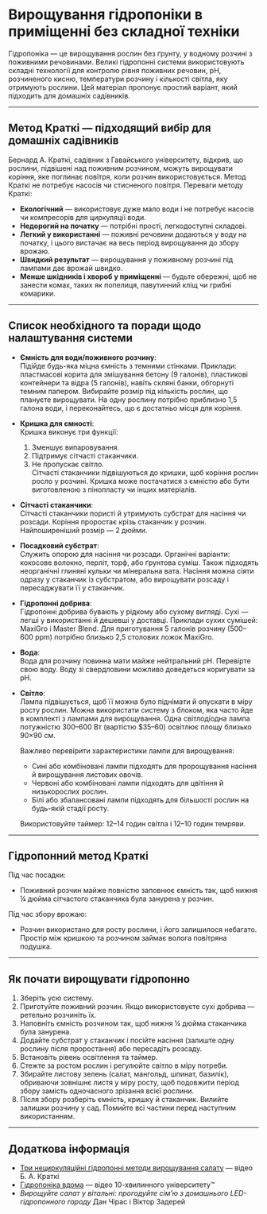 # Вирощування гідропоніки в приміщенні без складної техніки

Гідропоніка — це вирощування рослин без ґрунту, у водному розчині з поживними речовинами. Великі гідропонні системи використовують складні технології для контролю рівня поживних речовин, pH, розчиненого кисню, температури розчину і кількості світла, яку отримують рослини. Цей матеріал пропонує простий варіант, який підходить для домашніх садівників.

---

## Метод Краткі — підходящий вибір для домашніх садівників

Бернард А. Краткі, садівник з Гавайського університету, відкрив, що рослини, підвішені над поживним розчином, можуть вирощувати коріння, яке поглинає повітря, коли розчин використовується. Метод Краткі не потребує насосів чи стисненого повітря. Переваги методу Краткі:

- **Екологічний** — використовує дуже мало води і не потребує насосів чи компресорів для циркуляції води.
- **Недорогий на початку** — потрібні прості, легкодоступні складові.
- **Легкий у використанні** — поживні речовини додаються у воду на початку, і цього вистачає на весь період вирощування до збору врожаю.
- **Швидкий результат** — вирощування у поживному розчині під лампами дає врожай швидко.
- **Менше шкідників і хвороб у приміщенні** — будьте обережні, щоб не занести комах, таких як попелиця, павутинний кліщ чи грибні комарики.

---

## Список необхідного та поради щодо налаштування системи

- **Ємність для води/поживного розчину**:  
  Підійде будь-яка міцна ємність з темними стінками. Приклади: пластмасові корита для змішування бетону (9 галонів), пластикові контейнери та відра (5 галонів), навіть скляні банки, обгорнуті темним папером. Вибирайте розмір під кількість рослин, що плануєте вирощувати. На одну рослину потрібно приблизно 1,5 галона води, і переконайтесь, що є достатньо місця для коріння.

- **Кришка для ємності**:  
  Кришка виконує три функції:  
  1. Зменшує випаровування.  
  2. Підтримує сітчасті стаканчики.  
  3. Не пропускає світло.  
  Сітчасті стаканчики підвішуються до кришки, щоб коріння рослин росло у розчині. Кришка може постачатися з ємністю або бути виготовленою з пінопласту чи інших матеріалів.

- **Сітчасті стаканчики**:  
  Сітчасті стаканчики пористі й утримують субстрат для насіння чи розсади. Коріння проростає крізь стаканчик у розчин. Найпоширеніший розмір — 2 дюйми.

- **Посадковий субстрат**:  
  Служить опорою для насіння чи розсади. Органічні варіанти: кокосове волокно, перліт, торф, або ґрунтова суміш. Також підходять неорганічні глиняні кульки чи мінеральна вата. Насіння можна сіяти одразу у стаканчик із субстратом, або вирощувати розсаду і пересаджувати її у стаканчик.

- **Гідропонні добрива**:  
  Гідропонні добрива бувають у рідкому або сухому вигляді. Сухі — легші у використанні й дешевші у доставці. Приклади сухих сумішей: MaxiGro і Master Blend. Для приготування 5 галонів розчину (500–600 ppm) потрібно близько 2,5 столових ложок MaxiGro.

- **Вода**:  
  Вода для розчину повинна мати майже нейтральний pH. Перевірте свою воду. Воду зі свердловини можливо доведеться коригувати за pH.

- **Світло**:  
  Лампа підвішується, щоб її можна було піднімати й опускати в міру росту рослин. Можна використати систему з блоком, яка часто йде в комплекті з лампами для вирощування. Одна світлодіодна лампа потужністю 300–600 Вт (вартістю $35–60) освітлює площу близько 90×90 см.

  Важливо перевірити характеристики лампи для вирощування:
  - Сині або комбіновані лампи підходять для пророщування насіння й вирощування листових овочів.
  - Червоні або комбіновані лампи підходять для цвітіння й низькорослих рослин.
  - Білі або збалансовані лампи підходять для більшості рослин на будь-якій стадії росту.

  Використовуйте таймер: 12–14 годин світла і 12–10 годин темряви.

---

## Гідропонний метод Краткі

Під час посадки:
- Поживний розчин майже повністю заповнює ємність так, щоб нижня ¼ дюйма сітчастого стаканчика була занурена у розчин.

Під час збору врожаю:
- Розчин використано для росту рослини, і його залишилося небагато. Простір між кришкою та розчином займає волога повітряна подушка.

---

## Як почати вирощувати гідропонно

1. Зберіть усю систему.
2. Приготуйте поживний розчин. Якщо використовуєте сухі добрива — ретельно розчиніть їх.
3. Наповніть ємність розчином так, щоб нижня ¼ дюйма стаканчика була занурена.
4. Додайте субстрат у стаканчик і посійте насіння (залиште одну рослину після проростання) або пересадіть розсаду.
5. Встановіть рівень освітлення та таймер.
6. Стежте за ростом рослин і регулюйте світло в міру потреби.
7. Збирайте листову зелень (салат, мангольд, шпинат, базилік), обриваючи зовнішнє листя у міру росту, щоб подовжити період збору замість одночасного зрізання всієї рослини.
8. Після збору розберіть ємність, кришку й стаканчик. Вилийте залишки розчину у сад. Помийте всі частини перед наступним використанням.

---

## Додаткова інформація

- [Три нециркуляційні гідропонні методи вирощування салату](https://www.youtube.com/watch?v=jiGQsfiPwkI) — відео Б. А. Краткі
- [Гідропоніка вдома](http://www.cmastergardeners.org/10-minute-university) — відео 10-хвилинного університету™
- *Вирощуйте салат у вітальні: прогодуйте сім’ю з домашнього LED-гідропонного городу* Дан Чірас і Віктор Задерей
